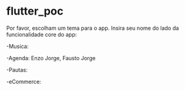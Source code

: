 # flutter_poc

Por favor, escolham um tema para o app.
Insira seu nome do lado da funcionalidade core do app:

  -Musica: 
  
  -Agenda: Enzo Jorge, Fausto Jorge
  
  -Pautas: 
  
  -eCommerce:
